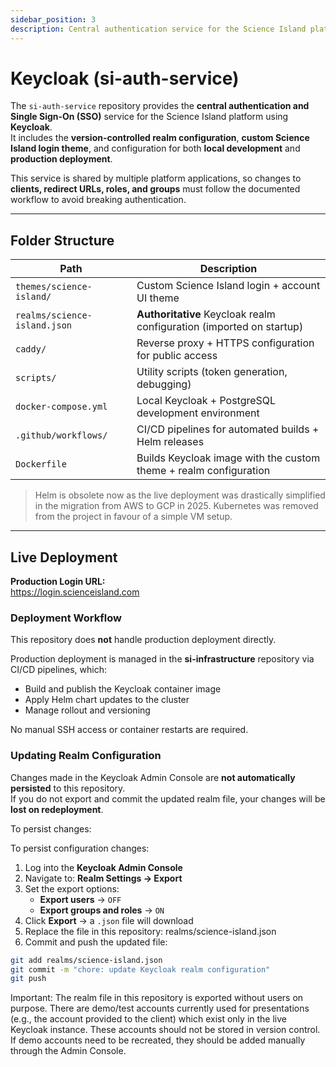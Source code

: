 ```yaml
---
sidebar_position: 3
description: Central authentication service for the Science Island platform.
---
```


# Keycloak (si-auth-service)

The `si-auth-service` repository provides the **central authentication and Single Sign-On (SSO)** service for the Science Island platform using **Keycloak**.  
It includes the **version-controlled realm configuration**, **custom Science Island login theme**, and configuration for both **local development** and **production deployment**.

This service is shared by multiple platform applications, so changes to **clients, redirect URLs, roles, and groups** must follow the documented workflow to avoid breaking authentication.
 
---

## Folder Structure

| Path | Description |
|------|-------------|
| `themes/science-island/` | Custom Science Island login + account UI theme |
| `realms/science-island.json` | **Authoritative** Keycloak realm configuration (imported on startup) |
| `caddy/` | Reverse proxy + HTTPS configuration for public access |
| `scripts/` | Utility scripts (token generation, debugging) |
| `docker-compose.yml` | Local Keycloak + PostgreSQL development environment |
| `.github/workflows/` | CI/CD pipelines for automated builds + Helm releases |
| `Dockerfile` | Builds Keycloak image with the custom theme + realm configuration |

> Helm is obsolete now as the live deployment was drastically simplified in the migration from AWS to GCP in 2025. Kubernetes was removed from the project in favour of a simple VM setup.

---

## Live Deployment

**Production Login URL:**  
https://login.scienceisland.com

### Deployment Workflow

This repository does **not** handle production deployment directly.

Production deployment is managed in the **si-infrastructure** repository via CI/CD pipelines, which:
- Build and publish the Keycloak container image
- Apply Helm chart updates to the cluster
- Manage rollout and versioning

No manual SSH access or container restarts are required.

### Updating Realm Configuration

Changes made in the Keycloak Admin Console are **not automatically persisted** to this repository.  
If you do not export and commit the updated realm file, your changes will be **lost on redeployment**.

To persist changes:

To persist configuration changes:

1. Log into the **Keycloak Admin Console**
2. Navigate to: **Realm Settings → Export**
3. Set the export options:
   - **Export users** → `OFF`  
   - **Export groups and roles** → `ON`
4. Click **Export** → a `.json` file will download
5. Replace the file in this repository: realms/science-island.json
6. Commit and push the updated file:

```bash
git add realms/science-island.json
git commit -m "chore: update Keycloak realm configuration"
git push
```

Important:
The realm file in this repository is exported without users on purpose.
There are demo/test accounts currently used for presentations (e.g., the account provided to the client) which exist only in the live Keycloak instance.
These accounts should not be stored in version control.
If demo accounts need to be recreated, they should be added manually through the Admin Console.